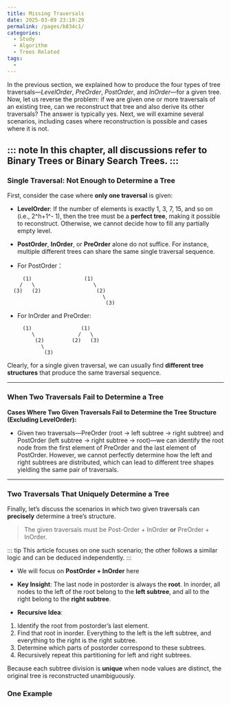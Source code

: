 ```yaml
---
title: Missing Traversals
date: 2025-03-09 23:19:29
permalink: /pages/b834c1/
categories:
  - Study
  - Algorithm
  - Trees Related
tags:
  - 
---
```

In the previous section, we explained how to produce the four types of tree traversals—*LevelOrder*, *PreOrder*, *PostOrder*, and *InOrder*—for a given tree. Now, let us reverse the problem: if we are given one or more traversals of an existing tree, can we reconstruct that tree and also derive its other traversals? The answer is typically yes. Next, we will examine several scenarios, including cases where reconstruction is possible and cases where it is not.


::: note
 In this chapter, all discussions refer to Binary Trees or Binary Search Trees.
:::
---

### **Single Traversal: Not Enough to Determine a Tree**

First, consider the case where **only one traversal** is given:

- **LevelOrder**: If the number of elements is exactly 1, 3, 7, 15, and so on (i.e., 2^h+1^- 1), then the tree must be a **perfect tree**, making it possible to reconstruct. Otherwise, we cannot decide how to fill any partially empty level.

- **PostOrder**, **InOrder**, or **PreOrder** alone do not suffice. For instance, multiple different trees can share the same single traversal sequence.

- For PostOrder：

``` 
     (1)                 (1)
    /   \                   \
  (3)   (2)                  (2)
                               \
                                (3)

```

- For InOrder and PreOrder:

``` 
     (1)                (1)     
        \              /   \
         (2)         (2)   (3)
           \
            (3)
```

Clearly, for a single given traversal, we can usually find **different tree structures** that produce the same traversal sequence.

---

### **When Two Traversals Fail to Determine a Tree**

**Cases Where Two Given Traversals Fail to Determine the Tree Structure (Excluding LevelOrder):**

- Given two traversals—PreOrder (root → left subtree → right subtree) and PostOrder (left subtree → right subtree → root)—we can identify the root node from the first element of PreOrder and the last element of PostOrder. However, we cannot perfectly determine how the left and right subtrees are distributed, which can lead to different tree shapes yielding the same pair of traversals.

---

### **Two Traversals That Uniquely Determine a Tree**

Finally, let’s discuss the scenarios in which two given traversals can **precisely** determine a tree’s structure.

> The given traversals must be Post-Order + InOrder **or** PreOrder + InOrder.

::: tip
This article focuses on one such scenario; the other follows a similar logic and can be deduced independently.
::: 

- We will focus on **PostOrder + InOrder** here

- **Key Insight**: The last node in postorder is always the **root**. In inorder, all nodes to the left of the root belong to the **left subtree**, and all to the right belong to the **right subtree**.

- **Recursive Idea**:

1. Identify the root from postorder’s last element.
2. Find that root in inorder. Everything to the left is the left subtree, and everything to the right is the right subtree.
3. Determine which parts of postorder correspond to these subtrees.
4. Recursively repeat this partitioning for left and right subtrees.

Because each subtree division is **unique** when node values are distinct, the original tree is reconstructed unambiguously.

### One Example







